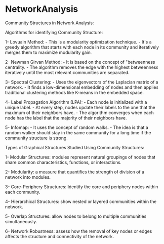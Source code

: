 # NetworkAnalysis
Community Structures in Network Analysis:

Algorithms for identifying Community Structure:

1- Lovuain Method: 
                  - This is a modularity optimization technique.
                  - It's a greedy algorithm that starts with each node in its community and iteratively merges them to maximize modularity gain.

2- Newman Girvan Method: 
                        - It is based on the concept of "betweenness centrality.
                        - The algorithm removes the edge with the highest betweenness iteratively until the most relevant communities are separated.
                        
3- Spectral Clustering:
                       - Uses the eigenvectors of the Laplacian matrix of a network.
                       - It finds a low-dimensional embedding of nodes and then applies traditional clustering methods like K-means in the embedded space.
                       
4- Label Propagation Algorithm (LPA):
                                     - Each node is initialized with a unique label.
                                     - At every step, nodes update their labels to the one that the maximum of their neighbors have.
                                     - The algorithm converges when each node has the label that the majority of their neighbors have.

5- Infomap:
           - It uses the concept of random walks.
           - The idea is that a random walker should stay in the same community for a long time if the community structure is strong.
           

Types of Graphical Structures Studied Using Community Structures:

1- Modular Structures: modules represent natural groupings of nodes that share common characteristics, functions, or interactions. 

2- Modularity: a measure that quantifies the strength of division of a network into modules.

3- Core-Periphery Structures: Identify the core and periphery nodes within each community.

4- Hierarchical Structures: show nested or layered communities within the network.

5- Overlap Structures: allow nodes to belong to multiple communities simultaneously.

6- Network Robustness: assess how the removal of key nodes or edges affects the structure and connectivity of the network.


